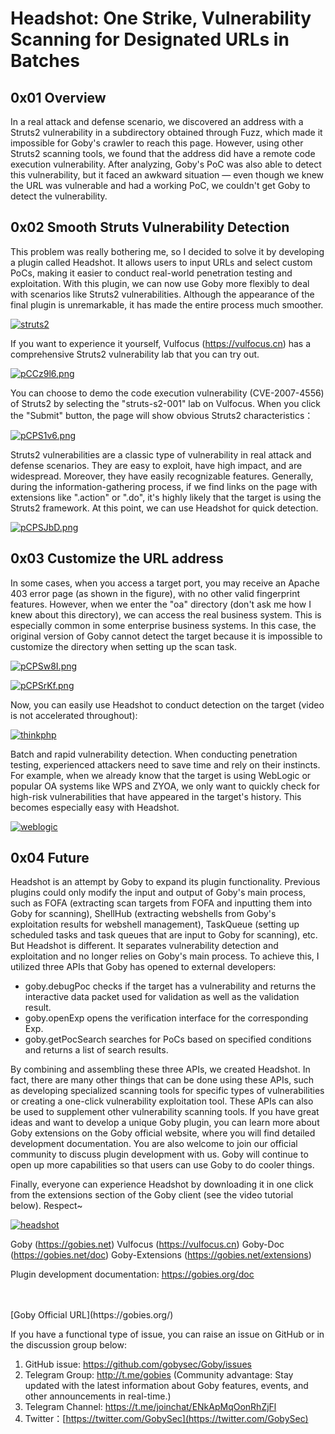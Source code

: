 # Headshot: One Strike, Vulnerability Scanning for Designated URLs in Batches

## 0x01 Overview

In a real attack and defense scenario, we discovered an address with a Struts2 vulnerability in a subdirectory obtained through Fuzz, which made it impossible for Goby's crawler to reach this page. However, using other Struts2 scanning tools, we found that the address did have a remote code execution vulnerability. After analyzing, Goby's PoC was also able to detect this vulnerability, but it faced an awkward situation — even though we knew the URL was vulnerable and had a working PoC, we couldn't get Goby to detect the vulnerability.

## 0x02 Smooth Struts Vulnerability Detection

This problem was really bothering me, so I decided to solve it by developing a plugin called Headshot. It allows users to input URLs and select custom PoCs, making it easier to conduct real-world penetration testing and exploitation. With this plugin, we can now use Goby more flexibly to deal with scenarios like Struts2 vulnerabilities. Although the appearance of the final plugin is unremarkable, it has made the entire process much smoother.

[![struts2](https://i.ytimg.com/vi/hru4HnvmdvE/maxresdefault.jpg)](https://youtu.be/hru4HnvmdvE "struts2")

If you want to experience it yourself, Vulfocus (https://vulfocus.cn) has a comprehensive Struts2 vulnerability lab that you can try out.

[![pCCz9l6.png](https://s1.ax1x.com/2023/06/05/pCCz9l6.png)](https://imgse.com/i/pCCz9l6)

You can choose to demo the code execution vulnerability (CVE-2007-4556) of Struts2 by selecting the "struts-s2-001" lab on Vulfocus. When you click the "Submit" button, the page will show obvious Struts2 characteristics：

[![pCPS1v6.png](https://s1.ax1x.com/2023/06/05/pCPS1v6.png)](https://imgse.com/i/pCPS1v6)

Struts2 vulnerabilities are a classic type of vulnerability in real attack and defense scenarios. They are easy to exploit, have high impact, and are widespread. Moreover, they have easily recognizable features. Generally, during the information-gathering process, if we find links on the page with extensions like ".action" or ".do", it's highly likely that the target is using the Struts2 framework. At this point, we can use Headshot for quick detection.

[![pCPSJbD.png](https://s1.ax1x.com/2023/06/05/pCPSJbD.png)](https://imgse.com/i/pCPSJbD)

## 0x03 Customize the URL address

In some cases, when you access a target port, you may receive an Apache 403 error page (as shown in the figure), with no other valid fingerprint features. However, when we enter the "oa" directory (don't ask me how I knew about this directory), we can access the real business system. This is especially common in some enterprise business systems. In this case, the original version of Goby cannot detect the target because it is impossible to customize the directory when setting up the scan task.

[![pCPSw8I.png](https://s1.ax1x.com/2023/06/05/pCPSw8I.png)](https://imgse.com/i/pCPSw8I)

[![pCPSrKf.png](https://s1.ax1x.com/2023/06/05/pCPSrKf.png)](https://imgse.com/i/pCPSrKf)

Now, you can easily use Headshot to conduct detection on the target (video is not accelerated throughout):

[![thinkphp](https://i.ytimg.com/vi/gG8pQ5_vy8Q/maxresdefault.jpg)](https://youtu.be/gG8pQ5_vy8Q "thinkphp")

Batch and rapid vulnerability detection.
When conducting penetration testing, experienced attackers need to save time and rely on their instincts. For example, when we already know that the target is using WebLogic or popular OA systems like WPS and ZYOA, we only want to quickly check for high-risk vulnerabilities that have appeared in the target's history. This becomes especially easy with Headshot.

[![weblogic](https://i.ytimg.com/vi/mK2tIjPKiyQ/maxresdefault.jpg)](https://youtu.be/mK2tIjPKiyQ "weblogic")

## 0x04 Future

Headshot is an attempt by Goby to expand its plugin functionality. Previous plugins could only modify the input and output of Goby's main process, such as FOFA (extracting scan targets from FOFA and inputting them into Goby for scanning), ShellHub (extracting webshells from Goby's exploitation results for webshell management), TaskQueue (setting up scheduled tasks and task queues that are input to Goby for scanning), etc. But Headshot is different. It separates vulnerability detection and exploitation and no longer relies on Goby's main process. To achieve this, I utilized three APIs that Goby has opened to external developers:

- goby.debugPoc checks if the target has a vulnerability and returns the interactive data packet used for validation as well as the validation result.
- goby.openExp opens the verification interface for the corresponding Exp.
- goby.getPocSearch searches for PoCs based on specified conditions and returns a list of search results.

By combining and assembling these three APIs, we created Headshot. In fact, there are many other things that can be done using these APIs, such as developing specialized scanning tools for specific types of vulnerabilities or creating a one-click vulnerability exploitation tool. These APIs can also be used to supplement other vulnerability scanning tools. If you have great ideas and want to develop a unique Goby plugin, you can learn more about Goby extensions on the Goby official website, where you will find detailed development documentation. You are also welcome to join our official community to discuss plugin development with us. Goby will continue to open up more capabilities so that users can use Goby to do cooler things.

Finally, everyone can experience Headshot by downloading it in one click from the extensions section of the Goby client (see the video tutorial below). Respect~

[![headshot](https://i.ytimg.com/vi/ejWLY1gjD1E/maxresdefault.jpg)](https://youtu.be/ejWLY1gjD1E "headshot")

Goby (https://gobies.net)
Vulfocus (https://vulfocus.cn)
Goby-Doc (https://gobies.net/doc)
Goby-Extensions (https://gobies.net/extensions)

Plugin development documentation:
https://gobies.org/doc

<br/>

<br/>
[Goby Official URL](https://gobies.org/)

If you have a functional type of issue, you can raise an issue on GitHub or in the discussion group below:

1. GitHub issue: https://github.com/gobysec/Goby/issues
2. Telegram Group: http://t.me/gobies (Community advantage: Stay updated with the latest information about Goby features, events, and other announcements in real-time.) 
3. Telegram Channel: https://t.me/joinchat/ENkApMqOonRhZjFl 
4. Twitter：[https://twitter.com/GobySec](https://twitter.com/GobySec)

